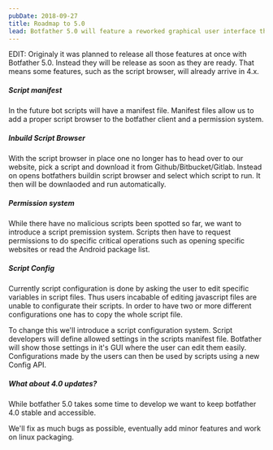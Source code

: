```yaml
---
pubDate: 2018-09-27
title: Roadmap to 5.0
lead: Botfather 5.0 will feature a reworked graphical user interface that allows the execution of multiple bots, bot specific script settings and script permissions.
---
```


EDIT: Originaly it was planned to release all those features at once with Botfather 5.0. Instead they will be release as soon as they are ready. That means some features, such as the script browser, will already arrive in 4.x.

##### Script manifest

In the future bot scripts will have a manifest file. Manifest files allow us to add a proper script browser to the botfather client and a permission system.

##### Inbuild Script Browser

With the script browser in place one no longer has to head over to our website, pick a script and download it from Github/Bitbucket/Gitlab. Instead on opens botfathers buildin script browser and select which script to run. It then will be downlaoded and run automatically.

##### Permission system

While there have no malicious scripts been spotted so far, we want to introduce a script premission system. Scripts then have to request permissions to do specific critical operations such as opening specific websites or read the Android package list.

##### Script Config

Currently script configuration is done by asking the user to edit specific variables in script files. Thus users incabable of editing javascript files are unable to configurate their scripts. In order to have two or more different configurations one has to copy the whole script file.

To change this we'll introduce a script configuration system. Script developers will define allowed settings in the scripts manifest file. Botfather will show those settings in it's GUI where the user can edit them easily. Configurations made by the users can then be used by scripts using a new Config API.

##### What about 4.0 updates?

While botfather 5.0 takes some time to develop we want to keep botfather 4.0 stable and accessible.

We'll fix as much bugs as possible, eventually add minor features and work on linux packaging.

